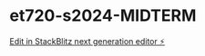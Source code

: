 # et720-s2024-MIDTERM

[Edit in StackBlitz next generation editor ⚡️](https://stackblitz.com/~/github.com/NexroFTW/et720-s2024-MIDTERM)
